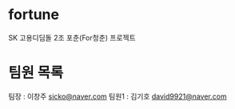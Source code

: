 # fortune
SK 고용디딤돌 2조 포춘(For청춘) 프로젝트

# 팀원 목록
팀장 : 이창주 sicko@naver.com
팀원1 : 김기호 david9921@naver.com
